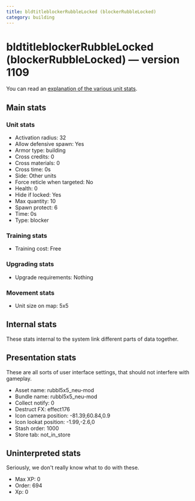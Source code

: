 ```yaml
---
title: bldtitleblockerRubbleLocked (blockerRubbleLocked)
category: building
---
```


# bldtitleblockerRubbleLocked (blockerRubbleLocked) — version 1109

You can read an [explanation  of the various unit stats](unitexplained.md).

## Main stats

### Unit stats

  * Activation radius: 32
  * Allow defensive spawn: Yes
  * Armor type: building
  * Cross credits: 0
  * Cross materials: 0
  * Cross time: 0s
  * Side: Other units
  * Force reticle when targeted: No
  * Health: 0
  * Hide if locked: Yes
  * Max quantity: 10
  * Spawn protect: 6
  * Time: 0s
  * Type: blocker

### Training stats

  * Training cost: Free

### Upgrading stats

  * Upgrade requirements: Nothing

### Movement stats

  * Unit size on map: 5x5

## Internal stats

These stats internal to the system link different parts of data together.


## Presentation stats

These are all sorts of user interface settings, that should not interfere with gameplay.

  * Asset name: rubbl5x5_neu-mod
  * Bundle name: rubbl5x5_neu-mod
  * Collect notify: 0
  * Destruct FX: effect176
  * Icon camera position: -81.39,60.84,0.9
  * Icon lookat position: -1.99,-2.6,0
  * Stash order: 1000
  * Store tab: not_in_store

## Uninterpreted stats

Seriously, we don't really know what to do with these.

  * Max XP: 0
  * Order: 694
  * Xp: 0

